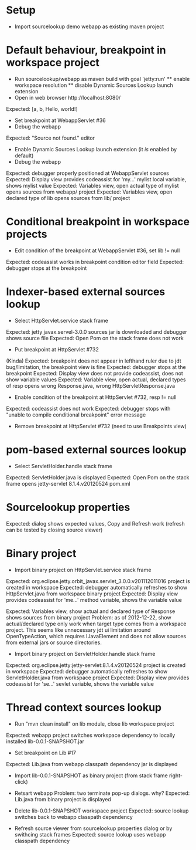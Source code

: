 # Setup

* Import sourcelookup demo webapp as existing maven project

# Default behaviour, breakpoint in workspace project

* Run sourcelookup/webapp as maven build with goal 'jetty:run'
** enable workspace resolution
** disable Dynamic Sources Lookup launch extension
* Open in web browser http://localhost:8080/

Expected: [a, b, Hello, world!]

* Set breakpoint at WebappServlet #36 
* Debug the webapp

Expected: "Source not found." editor

* Enable Dynamic Sources Lookup launch extension (it _is_ enabled by default)
* Debug the webapp

Expected: debugger properly positioned at WebappServlet sources
Expected: Display view provides codeassist for 'my...' mylist local variable, shows mylist value
Expected: Variables view, open actual type of mylist opens sources from webapp/ project
Expected: Variables view, open declared type of lib opens sources from lib/ project

# Conditional breakpoint in workspace projects

* Edit condition of the breakpoint at WebappServlet #36, set lib != null

Expected: codeassist works in breakpoint condition editor field
Expected: debugger stops at the breakpoint

# Indexer-based external sources lookup

* Select HttpServlet.service stack frame

Expected: jetty javax.servel-3.0.0 sources jar is downloaded and debugger shows source file
Expected: Open Pom on the stack frame does not work

* Put breakpoint at HttpServlet #732

(Kinda) Expected: breakpoint does not appear in lefthand ruler due to jdt bug/limitation, the breakpoint view is fine
Expected: debugger stops at the breakpoint
Expected: Display view does not provide codeassist, does not show variable values
Expected: Variable view, open actual, declared types of resp opens wrong Response.java, wrong HttpServletResponse.java

* Enable condition of the breakpoint at HttpServlet #732, resp != null

Expected: codeassist does not work
Expected: debugger stops with "unable to compile conditional breakpoint" error message 

* Remove breakpoint at HttpServlet #732 (need to use Breakpoints view)

# pom-based external sources lookup

* Select ServletHolder.handle stack frame

Expected: ServletHolder.java is displayed
Expected: Open Pom on the stack frame opens jetty-servlet 8.1.4.v20120524 pom.xml

# Sourcelookup properties

Expected: dialog shows expected values, Copy and Refresh work (refresh can be tested by closing source viewer)


# Binary project

* Import binary project on HttpServlet.service stack frame

Expected: org.eclipse.jetty.orbit_javax.servlet_3.0.0.v201112011016 project is created in workspace
Expected: debugger automatically refreshes to show HttpServlet.java from workspace binary project
Expected: Display view provides codeassist for 'me...' method variable, shows the variable value

Expected: Variables view, show actual and declared type of Response shows sources from binary project
Problem: as of 2012-12-22, show actual/declared type only work when target type comes from a workspace project.
         This seems like unnecessary jdt ui limitation around OpenTypeAction, which requires IJavaElement and
         does not allow sources from external jars or source directories.

* Import binary project on ServletHolder.handle stack frame

Expected: org.eclipse.jetty:jetty-servlet:8.1.4.v20120524 project is created in workspace
Expected: debugger automatically refreshes to show ServletHolder.java from workspace project
Expected: Display view provides codeassist for 'se...' sevlet variable, shows the variable value

# Thread context sources lookup

* Run "mvn clean install" on lib module, close lib workspace project

Expected: webapp project switches workspace dependency to locally installed lib-0.0.1-SNAPSHOT.jar

* Set breakpoint on Lib #17

Expected: Lib.java from webapp classpath dependency jar is displayed

* Import lib-0.0.1-SNAPSHOT as binary project (from stack frame right-click)
* Retsart webapp
Problem: two terminate pop-up dialogs. why?
Expected: Lib.java from binary project is displayed

* Delete lib-0.0.1-SNAPSHOT workspace project
Expected: source lookup switches back to webapp classpath dependency

* Refresh source viewer from sourcelookup properties dialog or by swithcing stack frames
Expected: source lookup uses webapp classpath dependency

